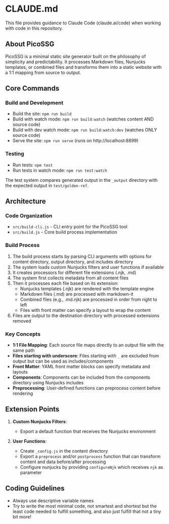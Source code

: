 # CLAUDE.md

This file provides guidance to Claude Code (claude.ai/code) when working with code in this repository.

## About PicoSSG

PicoSSG is a minimal static site generator built on the philosophy of simplicity and predictability. It processes Markdown files, Nunjucks templates, or combined files and transforms them into a static website with a 1:1 mapping from source to output.

## Core Commands

### Build and Development

- Build the site: `npm run build`
- Build with watch mode: `npm run build:watch` (watches content AND source code)
- Build with dev watch mode: `npm run build:watch:dev` (watches ONLY source code)
- Serve the site: `npm run serve` (runs on http://localhost:8899)

### Testing

- Run tests: `npm test`
- Run tests in watch mode: `npm run test:watch`

The test system compares generated output in the `_output` directory with the expected output in `test/golden-ref`.

## Architecture

### Code Organization

- `src/build-cli.js` - CLI entry point for the PicoSSG tool
- `src/build.js` - Core build process implementation

### Build Process

1. The build process starts by parsing CLI arguments with options for content directory, output directory, and includes directory
2. The system loads custom Nunjucks filters and user functions if available
3. It creates processors for different file extensions (.njk, .md)
4. The system first collects metadata from all content files
5. Then it processes each file based on its extension:
   - Nunjucks templates (.njk) are rendered with the template engine
   - Markdown files (.md) are processed with markdown-it
   - Combined files (e.g., .md.njk) are processed in order from right to left
   - Files with front matter can specify a layout to wrap the content
6. Files are output to the destination directory with processed extensions removed

### Key Concepts

- **1:1 File Mapping**: Each source file maps directly to an output file with the same path
- **Files starting with underscore**: Files starting with `_` are excluded from output but can be used as includes/components
- **Front Matter**: YAML front matter blocks can specify metadata and layouts
- **Components**: Components can be included from the components directory using Nunjucks includes
- **Preprocessing**: User-defined functions can preprocess content before rendering

## Extension Points

1. **Custom Nunjucks Filters**:
   - Export a default function that receives the Nunjucks environment

2. **User Functions**:
   - Create `_config.js` in the content directory
   - Export a `preprocess` and/or `postprocess` function that can transform content and data before/after processing
   - Configure nunjucks by providing `configureNjk` which receives `njk` as parameter

## Coding Guidelines

- Always use descriptive variable names
- Try to write the most minimal code, not smartest and shortest but the least code needed to fulfill something, and also just fulfill that not a tiny bit more!